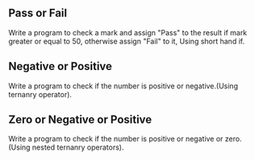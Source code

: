 ## Pass or Fail

Write a program to check a mark and assign "Pass" to the result if mark greater or equal to 50, otherwise assign "Fail" to it, Using short hand if.

## Negative or Positive

Write a program to check if the number is positive or negative.(Using ternanry operator).

## Zero or Negative or Positive

Write a program to check if the number is positive or negative or zero.(Using nested ternanry operators).
